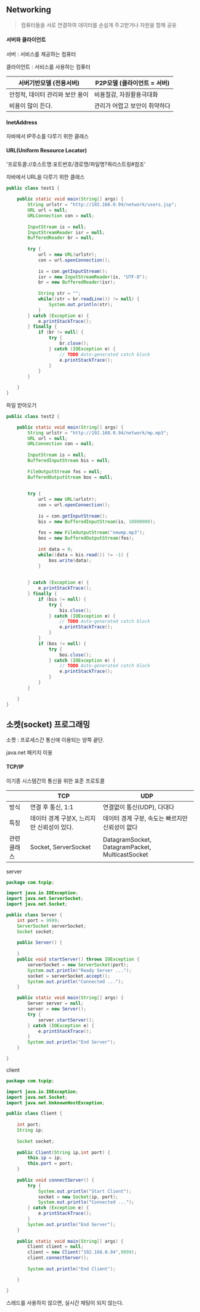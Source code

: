 ## Networking

> 컴퓨터들을 서로 연결하여 데이터를 손쉽게 주고받거나 자원을 함께 공유



#### 서버와 클라이언트

서버 : 서비스를 제공하는 컴퓨터

클라이언트 : 서비스를 사용하는 컴퓨터

| 서버기반모델 (전용서버)         | P2P모델 (클라이언트 = 서버)   |
| ------------------------------- | ----------------------------- |
| 안정적, 데이터 관리와 보안 용이 | 비용절감, 자원활용극대화      |
| 비용이 많이 든다.               | 관리가 어렵고 보안이 취약하다 |



#### InetAddress

자바에서 IP주소를 다루기 위한 클래스



#### URL(Uniform Resource Locator)

'프로토콜://호스트명:포트번호/경로명/파일명?쿼리스트링#참조'

자바에서 URL을 다루기 위한 클래스

```java
public class test1 {

	public static void main(String[] args) {
		String urlstr = "http://192.168.0.94/network/users.jsp";
		URL url = null;
		URLConnection con = null;
		
		InputStream is = null;
		InputStreamReader isr = null;
		BufferedReader br = null;
		
		try {
			url = new URL(urlstr);
			con = url.openConnection();
			
			is = con.getInputStream();
			isr = new InputStreamReader(is, "UTF-8");
			br = new BufferedReader(isr);
			
			String str = "";
			while((str = br.readLine()) != null) {
				System.out.println(str);
			}
		} catch (Exception e) {
			e.printStackTrace();
		} finally {
			if (br != null) {
				try {
					br.close();
				} catch (IOException e) {
					// TODO Auto-generated catch block
					e.printStackTrace();
				}
			}
		}

	}
}
```

파일 받아오기

```java
public class test2 {

	public static void main(String[] args) {
		String urlstr = "http://192.168.0.94/network/mp.mp3";
		URL url = null;
		URLConnection con = null;
		
		InputStream is = null;
		BufferedInputStream bis = null;
		
		FileOutputStream fos = null;
		BufferedOutputStream bos = null;
		
		
		try {
			url = new URL(urlstr);
			con = url.openConnection();
			
			is = con.getInputStream();
			bis = new BufferedInputStream(is, 10000000);
			
			fos = new FileOutputStream("newmp.mp3");
			bos = new BufferedOutputStream(fos);
			
			int data = 0;
			while((data = bis.read()) != -1) {
				bos.write(data);
			}
			
			
		} catch (Exception e) {
			e.printStackTrace();
		} finally {
			if (bis != null) {
				try {
					bis.close();
				} catch (IOException e) {
					// TODO Auto-generated catch block
					e.printStackTrace();
				}
			}
			if (bos != null) {
				try {
					bos.close();
				} catch (IOException e) {
					// TODO Auto-generated catch block
					e.printStackTrace();
				}
			}
		}		

	}
}
```



## 소켓(socket) 프로그래밍

소켓 : 프로세스간 통신에 이용되는 양쪽 끝단.

java.net 패키지 이용



#### TCP/IP

이기종 시스템간의 통신을 위한 표준 프로토콜

|             | TCP                                        | UDP                                             |
| ----------- | ------------------------------------------ | ----------------------------------------------- |
| 방식        | 연결 후 통신, 1:1                          | 연결없이 통신(UDP), 다대다                      |
| 특징        | 데이터 경계 구분X, 느리지만 신뢰성이 있다. | 데이터 경계 구분, 속도는 빠르지만 신뢰성이 없다 |
| 관련 클래스 | Socket, ServerSocket                       | DatagramSocket, DatagramPacket, MulticastSocket |

server

```java
package com.tcpip;

import java.io.IOException;
import java.net.ServerSocket;
import java.net.Socket;

public class Server {
	int port = 9999;
	ServerSocket serverSocket;
	Socket socket;
	
	public Server() {
		
	}
	public void startServer() throws IOException {
		serverSocket = new ServerSocket(port);
		System.out.println("Ready Server ...");
		socket = serverSocket.accept();
		System.out.println("Connected ...");
	}

	public static void main(String[] args) {
		Server server = null;
		server = new Server();
		try {
			server.startServer();
		} catch (IOException e) {
			e.printStackTrace();
		}
		System.out.println("End Server");
	}

}
```



client

```java
package com.tcpip;

import java.io.IOException;
import java.net.Socket;
import java.net.UnknownHostException;

public class Client {
	
	int port;
	String ip;
	
	Socket socket;
	
	public Client(String ip,int port) {
		this.ip = ip;
		this.port = port;
	}
	
	public void connectServer() {
		try {
			System.out.println("Start Client");
			socket = new Socket(ip, port);
			System.out.println("Connected ...");
		} catch (Exception e) {
			e.printStackTrace();
		}
		System.out.println("End Server");
	}
	
	public static void main(String[] args) {
		Client client = null;
		client = new Client("192.168.0.94",9999);
		client.connectServer();
		
		System.out.println("End Client");

	}

}

```

스레드를 사용하지 않으면, 실시간 채팅이 되지 않는다.